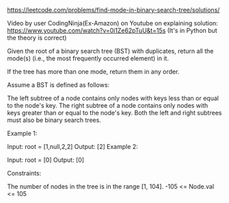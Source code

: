 https://leetcode.com/problems/find-mode-in-binary-search-tree/solutions/

Video by user CodingNinja(Ex-Amazon) on Youtube on explaining solution: https://www.youtube.com/watch?v=0i1Ze62pTuU&t=15s
(It's in Python but the theory is correct)

Given the root of a binary search tree (BST) with duplicates, return all the mode(s) (i.e., the most frequently occurred element) in it.

If the tree has more than one mode, return them in any order.

Assume a BST is defined as follows:

The left subtree of a node contains only nodes with keys less than or equal to the node's key.
The right subtree of a node contains only nodes with keys greater than or equal to the node's key.
Both the left and right subtrees must also be binary search trees.


Example 1:


Input: root = [1,null,2,2]
Output: [2]
Example 2:

Input: root = [0]
Output: [0]


Constraints:

The number of nodes in the tree is in the range [1, 104].
-105 <= Node.val <= 105